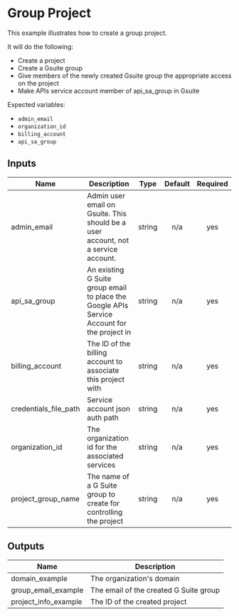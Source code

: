 # Group Project

This example illustrates how to create a group project.

It will do the following:
- Create a project
- Create a Gsuite group
- Give members of the newly created Gsuite group the appropriate access on the project
- Make APIs service account member of api_sa_group in Gsuite

Expected variables:
- `admin_email`
- `organization_id`
- `billing_account`
- `api_sa_group`

<!-- BEGINNING OF PRE-COMMIT-TERRAFORM DOCS HOOK -->
## Inputs

| Name | Description | Type | Default | Required |
|------|-------------|:----:|:-----:|:-----:|
| admin\_email | Admin user email on Gsuite. This should be a user account, not a service account. | string | n/a | yes |
| api\_sa\_group | An existing G Suite group email to place the Google APIs Service Account for the project in | string | n/a | yes |
| billing\_account | The ID of the billing account to associate this project with | string | n/a | yes |
| credentials\_file\_path | Service account json auth path | string | n/a | yes |
| organization\_id | The organization id for the associated services | string | n/a | yes |
| project\_group\_name | The name of a G Suite group to create for controlling the project | string | n/a | yes |

## Outputs

| Name | Description |
|------|-------------|
| domain\_example | The organization's domain |
| group\_email\_example | The email of the created G Suite group |
| project\_info\_example | The ID of the created project |

<!-- END OF PRE-COMMIT-TERRAFORM DOCS HOOK -->
